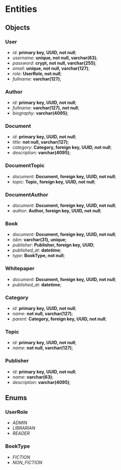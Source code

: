 # Entities

## Objects

### User

* _id_: __primary key, UUID, not null__;
* _username_: __unique, not null, varchar(63)__;
* _password_: __crypt, not null, varchar(255)__;
* _email_: __unique, not null, varchar(127)__;
* _role_: __UserRole, not null__;
* _fullname_: __varchar(127)__;

### Author

* _id_: __primary key, UUID, not null__;
* _fullname_: __varchar(127), not null__;
* _biography_: __varchar(4095)__;

### Document

* _id_: __primary key, UUID, not null__;
* _title_: __not null, varchar(127)__;
* _category_: __Category, foreign key, UUID, not null__;
* _description_: __varchar(4095)__;

### DocumentTopic

* _document_: __Document, foreign key, UUID, not null__;
* _topic_: __Topic, foreign key, UUID, not null__;

### DocumentAuthor

* _document_: __Document, foreign key, UUID, not null__;
* _author_: __Author, foreign key, UUID, not null__;

### Book

* _document_: __Document, foreign key, UUID, not null__;
* _isbn_: __varchar(31), unique__;
* _publisher_: __Publisher, foreign key, UUID__;
* _published\_at_: __datetime__;
* _type_: __BookType, not null__;

### Whitepaper

* _document_: __Document, foreign key, UUID, not null__;
* _published\_at_: __datetime__;

### Category

* _id_: __primary key, UUID, not null__;
* _name_: __not null, varchar(127)__;
* _parent_: __Category, foreign key, UUID, not null__;

### Topic

* _id_: __primary key, UUID, not null__;
* _name_: __not null, varchar(127)__;

### Publisher

* _id_: __primary key, UUID, not null__;
* _name_: __varchar(63)__;
* _description_: __varchar(4095)__;

## Enums

### UserRole

* _ADMIN_
* _LIBRARIAN_
* _READER_

### BookType

* _FICTION_
* _NON\_FICTION_

